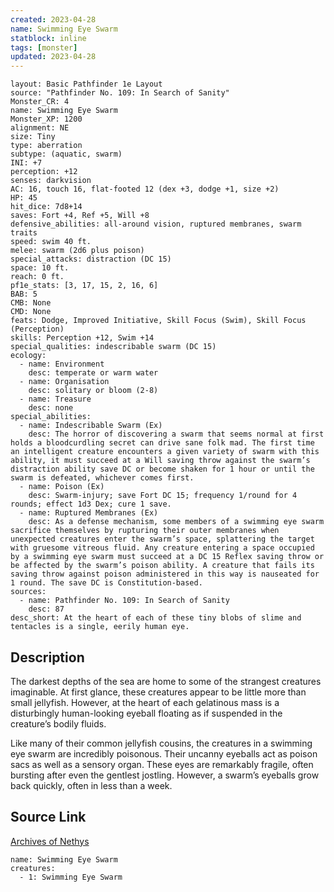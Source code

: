 ```yaml
---
created: 2023-04-28
name: Swimming Eye Swarm
statblock: inline
tags: [monster]
updated: 2023-04-28
---
```

```statblock
layout: Basic Pathfinder 1e Layout
source: "Pathfinder No. 109: In Search of Sanity"
Monster_CR: 4
name: Swimming Eye Swarm
Monster_XP: 1200
alignment: NE
size: Tiny
type: aberration
subtype: (aquatic, swarm)
INI: +7
perception: +12
senses: darkvision
AC: 16, touch 16, flat-footed 12 (dex +3, dodge +1, size +2)
HP: 45
hit_dice: 7d8+14
saves: Fort +4, Ref +5, Will +8
defensive_abilities: all-around vision, ruptured membranes, swarm traits
speed: swim 40 ft.
melee: swarm (2d6 plus poison)
special_attacks: distraction (DC 15)
space: 10 ft.
reach: 0 ft.
pf1e_stats: [3, 17, 15, 2, 16, 6]
BAB: 5
CMB: None
CMD: None
feats: Dodge, Improved Initiative, Skill Focus (Swim), Skill Focus (Perception)
skills: Perception +12, Swim +14
special_qualities: indescribable swarm (DC 15)
ecology:
  - name: Environment
    desc: temperate or warm water
  - name: Organisation
    desc: solitary or bloom (2-8)
  - name: Treasure
    desc: none
special_abilities:
  - name: Indescribable Swarm (Ex)
    desc: The horror of discovering a swarm that seems normal at first holds a bloodcurdling secret can drive sane folk mad. The first time an intelligent creature encounters a given variety of swarm with this ability, it must succeed at a Will saving throw against the swarm’s distraction ability save DC or become shaken for 1 hour or until the swarm is defeated, whichever comes first.
  - name: Poison (Ex)
    desc: Swarm-injury; save Fort DC 15; frequency 1/round for 4 rounds; effect 1d3 Dex; cure 1 save.
  - name: Ruptured Membranes (Ex)
    desc: As a defense mechanism, some members of a swimming eye swarm sacrifice themselves by rupturing their outer membranes when unexpected creatures enter the swarm’s space, splattering the target with gruesome vitreous fluid. Any creature entering a space occupied by a swimming eye swarm must succeed at a DC 15 Reflex saving throw or be affected by the swarm’s poison ability. A creature that fails its saving throw against poison administered in this way is nauseated for 1 round. The save DC is Constitution-based.
sources:
  - name: Pathfinder No. 109: In Search of Sanity
    desc: 87
desc_short: At the heart of each of these tiny blobs of slime and tentacles is a single, eerily human eye.
```
## Description
The darkest depths of the sea are home to some of the strangest creatures imaginable. At first glance, these creatures appear to be little more than small jellyfish. However, at the heart of each gelatinous mass is a disturbingly human-looking eyeball floating as if suspended in the creature’s bodily fluids.

Like many of their common jellyfish cousins, the creatures in a swimming eye swarm are incredibly poisonous. Their uncanny eyeballs act as poison sacs as well as a sensory organ. These eyes are remarkably fragile, often bursting after even the gentlest jostling. However, a swarm’s eyeballs grow back quickly, often in less than a week.
## Source Link
[Archives of Nethys](https://aonprd.com/MonsterDisplay.aspx?ItemName=Swimming%20Eye%20Swarm)
```encounter-table
name: Swimming Eye Swarm
creatures:
  - 1: Swimming Eye Swarm
```
